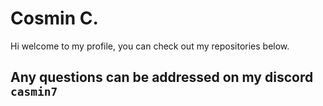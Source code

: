 # Cosmin C.

Hi welcome to my profile, you can check out my repositories below.

Any questions can be addressed on my discord ```casmin7```
---
<!---
Casmin7/Casmin7 is a ✨ special ✨ repository because its `README.md` (this file) appears on your GitHub profile.
You can click the Preview link to take a look at your changes.
--->
